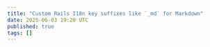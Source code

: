 ```yaml
---
title: "Custom Rails I18n key suffixes like `_md` for Markdown"
date: 2025-06-03 19:20 UTC
published: true
tags: []
---
```




<blockquote markdown="1">



</blockquote>
